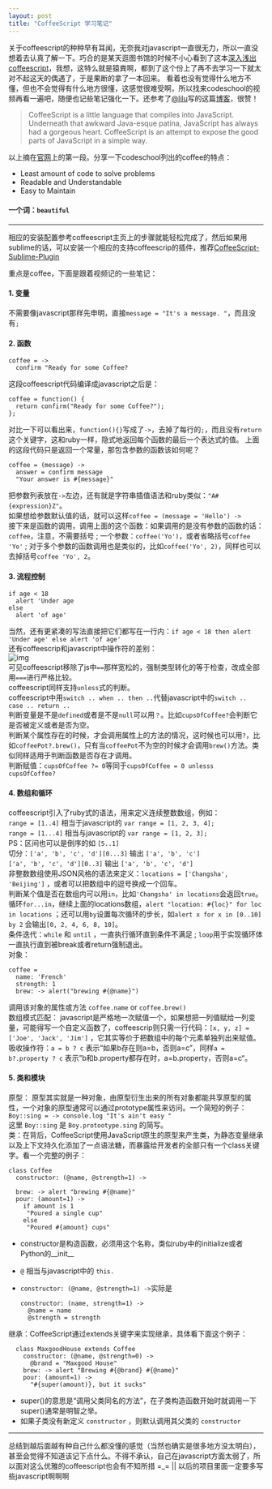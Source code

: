 ```yaml
---
layout: post
title: "CoffeeScript 学习笔记"
---
```



关于coffeescript的种种早有耳闻，无奈我对javascript一直很无力，所以一直没想着去认真了解一下。巧合的是某天逛图书馆的时候不小心看到了这本[深入浅出coffeescript](http://book.douban.com/subject/10599786/)，我想，这特么就是猿粪啊，都到了这个份上了再不去学习一下就太对不起这天的偶遇了，于是果断的拿了一本回来。  看着也没有觉得什么地方不懂，但也不会觉得有什么地方很懂，这感觉很难受啊，所以找来codeschool的视频再看一遍吧，随便也记些笔记强化一下。还参考了[@lilu](http://ruby-china.org/lilu)写的这篇[博客](http://lilulife.com/blog/2012/08/06/coffeescript/)，很赞！



>CoffeeScript is a little language that compiles into JavaScript. Underneath that awkward Java-esque patina, JavaScript has always had a gorgeous heart. CoffeeScript is an attempt to expose the good parts of JavaScript in a simple way.

以上摘在[官网](http://coffeescript.org/)上的第一段。分享一下codeschool列出的coffee的特点：
* Least amount of code to solve problems
* Readable and Understandable
* Easy to Maintain  

#### 一个词：`beautiful`  

-------------

相应的安装配置参考coffeescript主页上的步骤就能轻松完成了，然后如果用sublime的话，可以安装一个相应的支持coffeescrip的插件，推荐[CoffeeScript-Sublime-Plugin](https://github.com/Xavura/CoffeeScript-Sublime-Plugin)


重点是coffee，下面是跟着视频记的一些笔记：  
#### 1. 变量  
不需要像javascript那样先申明，直接`message = "It's a message. "`，而且没有`;`


#### 2. 函数  

    coffee = ->
      confirm "Ready for some Coffee?
这段coffeescript代码编译成javascript之后是：

    coffee = function() {
      return confirm("Ready for some Coffee?");
    };
对比一下可以看出来，`function(){}`写成了`->`，去掉了每行的`;`，而且没有`return`这个关键字，这和ruby一样，隐式地返回每个函数的最后一个表达式的值。
上面的这段代码只是返回一个常量，那包含参数的函数该如何呢？

    coffee = (message) ->
      answer = confirm message
      "Your answer is #{message}"
把参数列表放在`->`左边，还有就是字符串插值语法和ruby类似：`"A#{expression}Z"`。  
如果想给参数默认值的话，就可以这样`coffee = (message = 'Hello') -> `  
接下来是函数的调用，调用上面的这个函数：如果调用的是没有参数的函数的话：`coffee`，注意，不需要括号 ; 一个参数：`coffee('Yo')`，或者省略括号`coffee 'Yo'` ; 对于多个参数的函数调用也是类似的，比如`coffee('Yo', 2)`，同样也可以去掉括号`coffee 'Yo', 2`。


#### 3. 流程控制  
    if age < 18
      alert 'Under age
    else
      alert 'of age'
当然，还有更紧凑的写法直接把它们都写在一行内：`if age < 18 then alert 'Under age' else alert 'of age'`  
还有coffeescrip和javascript中操作符的差别：  
![img](http://m3.img.libdd.com/farm5/2013/0604/10/AF942A3070DE58C1EBF0032302066B4EE212E1302E9B5_500_430.jpg)  
可见coffeescript移除了js中`==`那样宽松的，强制类型转化的等于检查，改成全部用`===`进行严格比较。  
coffeescript同样支持`unless`式的判断。  
coffeescript中用`switch .. when .. then ..`代替javascript中的`switch .. case .. return ..`  
判断变量是不是`defined`或者是不是`null`可以用`？`。比如`cupsOfCoffee?`会判断它是否被定义或者是否为空。  
判断某个属性存在的时候，才会调用属性上的方法的情况，这时候也可以用`?`，比如`coffeePot?.brew()`，只有当`coffeePot`不为空的时候才会调用`brew()`方法。类似同样适用于判断函数是否存在才调用。  
判断赋值：`cupsOfCoffee ?= 0`等同于`cupsOfCoffee = 0 unlesss cupsOfCoffee?`


#### 4. 数组和循环  
coffeescript引入了ruby式的语法，用来定义连续整数数组，例如：  
`range = [1..4]` 相当于javascript的 `var range = [1, 2, 3, 4];`  
`range = [1...4]` 相当与javascript的 `var range = [1, 2, 3];`  
PS：区间也可以是倒序的如 `[5..1]`  
切分：`['a', 'b', 'c', 'd'][0...3]` 输出 `['a', 'b', 'c']`  
`['a', 'b', 'c', 'd'][0..3]` 输出 `['a', 'b', 'c', 'd']`   
非整数数组使用JSON风格的语法来定义：`locations = ['Changsha', 'Beijing']` ，或者可以把数组中的逗号换成一个回车。  
判断某个值是否在数组内可以用`in`，比如`'Changsha' in locations`会返回`true`。  
循环`for...in`，继续上面的locations数组，`alert "location: #{loc}" for loc in locations`  ；还可以用`by`设置每次循环的步长，如`alert x for x in [0..10] by 2` 会输出`[0, 2, 4, 6, 8, 10]`。  
条件迭代：`while` 和 `until` ，一直执行循环直到条件不满足 ; `loop`用于实现循环体一直执行直到被break或者return强制退出。  
对象：

    coffee =
      name: 'French'
      strength: 1
      brew: -> alert("brewing #{@name}")

调用该对象的属性或方法 `coffee.name` or `coffee.brew()`   
数组模式匹配： javascript是严格地一次赋值一个，如果想把一列值赋给一列变量，可能得写一个自定义函数了，coffeescrip则只需一行代码：`[x, y, z] = ['Joe', 'Jack', 'Jim']` ，它其实等价于把数组中的每个元素单独列出来赋值。  
吸收操作符：`a = b ? c` 表示“如果b存在则a=b，否则a=c”，同样`a = b?.property ? c` 表示”b和b.property都存在时，a=b.property，否则a=c“。

#### 5. 类和模块
原型： 原型其实就是一种对象，由原型衍生出来的所有对象都能共享原型的属性，一个对象的原型通常可以通过prototype属性来访问。一个简短的例子：  
`Boy::sing = -> console.log "It's ain't easy "`  
 这里 `Boy::sing` 是 `Boy.protootype.sing` 的简写。  
类：在背后，CoffeeScript使用JavaScript原生的原型来产生类，为静态变量继承以及上下文持久化添加了一点语法糖，而暴露给开发者的全部只有一个class关键字。看一个完整的例子：
  
    class Coffee
      constructor: (@name, @strength=1) ->

      brew: -> alert "brewing #{@name}"
      pour: (amount=1) ->
        if amount is 1
         "Poured a single cup"
        else
         "Poured #{amount} cups"
* constructor是构造函数，必须用这个名称，类似ruby中的initialize或者Python的__init__  
* `@` 相当与javascript中的 `this.`  
* `constructor: (@name, @strength=1) ->`实际是

      constructor: (name, strength=1) ->
        @name = name
        @strength = strength
继承：CoffeeScript通过extends关键字来实现继承，具体看下面这个例子：

      class MaxgoodHouse extends Coffee
        constructor: (@name, @strength=0) ->
          @brand = "Maxgood House"
        brew: -> alert "Brewing #{@brand} #{@name}"
        pour: (amount=1) ->
          "#{super(amount)}, but it sucks"
* super()的意思是“调用父类同名的方法”，在子类构造函数开始时就调用一下super()通常是明智之举。  
* 如果子类没有新定义 `constructor` ，则默认调用其父类的 `constructor`  

--------------------------
总结到越后面越有种自己什么都没懂的感觉（当然也确实是很多地方没太明白），甚至会觉得不知道该记下点什么。不得不承认，自己在javascript方面太弱了，所以面对这么优雅的coffeescript也会有不知所措 =_= ||  以后的项目里面一定要多写些javascript啊啊啊